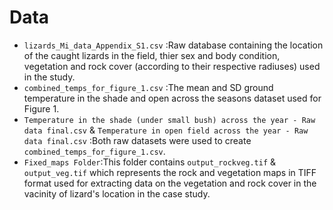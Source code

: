 # **Data**
- `lizards_Mi_data_Appendix_S1.csv` :Raw database containing the location of the caught lizards in the field, thier sex and body condition, vegetation and rock cover (according to their respective radiuses) used in the study.
- `combined_temps_for_figure_1.csv` :The mean and SD ground temperature in the shade and open across the seasons dataset used for Figure 1.
- `Temperature in the shade (under small bush) across the year - Raw data final.csv` & `Temperature in open field across the year - Raw data final.csv` :Both raw datasets were used to create `combined_temps_for_figure_1.csv`.
- `Fixed_maps Folder`:This folder contains `output_rockveg.tif` & `output_veg.tif` which represents the rock and vegetation maps in TIFF format used for extracting data on the vegetation and rock cover in the vacinity of lizard's location in the case study.
